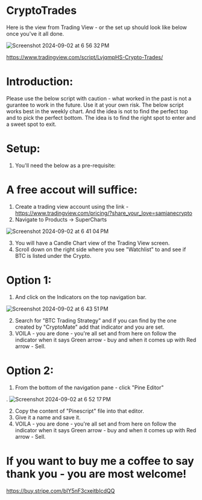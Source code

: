 # CryptoTrades
Here is the view from Trading View - or the set up should look like below once you've it all done. 

![Screenshot 2024-09-02 at 6 56 32 PM](https://github.com/user-attachments/assets/3df2e741-ccb5-4bd5-8155-538e2fe7d5d2)


https://www.tradingview.com/script/LvjqmpHS-Crypto-Trades/

# Introduction:
Please use the below script with caution - what worked in the past is not a gurantee to work in the future. Use it at your own risk. The below script works best in the weekly chart. And the idea is not to find the perfect top and to pick the perfect bottom. The idea is to find the right spot to enter and a sweet spot to exit. 

# Setup:
1. You'll need the below as a pre-requisite:
   
# A free accout will suffice:
1. Create a trading view account using the link - https://www.tradingview.com/pricing/?share_your_love=samjanecrypto
2. Navigate to Products -> SuperCharts

![Screenshot 2024-09-02 at 6 41 04 PM](https://github.com/user-attachments/assets/765e4f32-94fa-43ad-8cfb-6f43cff7d7c3)

3. You will have a Candle Chart view of the Trading View screen.
4. Scroll down on the right side where you see "Watchlist" to and see if BTC is listed under the Crypto.

# Option 1: 
1. And click on the Indicators on the top navigation bar.
   
![Screenshot 2024-09-02 at 6 43 51 PM](https://github.com/user-attachments/assets/923038d0-fe92-4302-8d28-eadd06319aa0)

2. Search for "BTC Trading Strategy" and if you can find by the one created by "CryptoMate" add that indicator and you are set.
3. VOILA - you are done - you're all set and from here on follow the indicator when it says Green arrow - buy and when it comes up with Red arrow - Sell. 

# Option 2:
1. From the bottom of the navigation pane - click "Pine Editor"
   
. ![Screenshot 2024-09-02 at 6 52 17 PM](https://github.com/user-attachments/assets/a554dae1-c575-420f-b817-724fac3d8d12)
   

2. Copy the content of "Pinescript" file into that editor.
3. Give it a name and save it.
4. VOILA - you are done - you're all set and from here on follow the indicator when it says Green arrow - buy and when it comes up with Red arrow - Sell.

# If you want to buy me a coffee to say thank you - you are most welcome!
https://buy.stripe.com/bIY5nF3cxeitbIcdQQ

